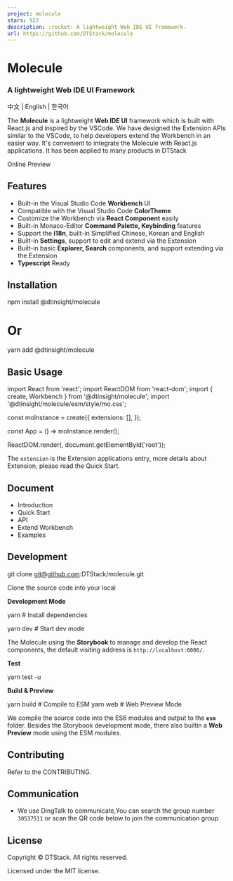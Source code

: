 ```yaml
---
project: molecule
stars: 922
description: :rocket: A lightweight Web IDE UI framework.
url: https://github.com/DTStack/molecule
---
```


Molecule
========

### A lightweight Web IDE UI Framework

中文 | English | 한국어

The **Molecule** is a lightweight **Web IDE UI** framework which is built with React.js and inspired by the VSCode. We have designed the Extension APIs similar to the VSCode, to help developers extend the Workbench in an easier way. It's convenient to integrate the Molecule with React.js applications. It has been applied to many products in DTStack

Online Preview

Features
--------

-   Built-in the Visual Studio Code **Workbench** UI
-   Compatible with the Visual Studio Code **ColorTheme**
-   Customize the Workbench via **React Component** easily
-   Built-in Monaco-Editor **Command Palette, Keybinding** features
-   Support the **i18n**, built-in Simplified Chinese, Korean and English
-   Built-in **Settings**, support to edit and extend via the Extension
-   Built-in basic **Explorer, Search** components, and support extending via the Extension
-   **Typescript** Ready

Installation
------------

npm install @dtinsight/molecule
# Or
yarn add @dtinsight/molecule

Basic Usage
-----------

import React from 'react';
import ReactDOM from 'react-dom';
import { create, Workbench } from '@dtinsight/molecule';
import '@dtinsight/molecule/esm/style/mo.css';

const moInstance \= create({
    extensions: \[\],
});

const App \= () \=> moInstance.render(<Workbench />);

ReactDOM.render(<App />, document.getElementById('root'));

The `extension` is the Extension applications entry, more details about Extension, please read the Quick Start.

Document
--------

-   Introduction
-   Quick Start
-   API
-   Extend Workbench
-   Examples

Development
-----------

git clone git@github.com:DTStack/molecule.git

Clone the source code into your local

**Development Mode**

yarn # Install dependencies

yarn dev # Start dev mode

The Molecule using the **Storybook** to manage and develop the React components, the default visiting address is `http://localhost:6006/`.

**Test**

yarn test -u

**Build & Preview**

yarn build # Compile to ESM
yarn web # Web Preview Mode

We compile the source code into the ES6 modules and output to the **`esm`** folder. Besides the Storybook development mode, there also builtin a **Web Preview** mode using the ESM modules.

Contributing
------------

Refer to the CONTRIBUTING.

Communication
-------------

-   We use DingTalk to communicate,You can search the group number `30537511` or scan the QR code below to join the communication group

License
-------

Copyright © DTStack. All rights reserved.

Licensed under the MIT license.
